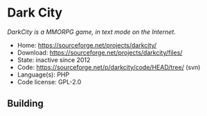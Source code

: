 # Dark City

_DarkCity is a MMORPG game, in text mode on the Internet._

- Home: https://sourceforge.net/projects/darkcity/
- Download: https://sourceforge.net/projects/darkcity/files/
- State: inactive since 2012
- Code: https://sourceforge.net/p/darkcity/code/HEAD/tree/ (svn)
- Language(s): PHP
- Code license: GPL-2.0

## Building

